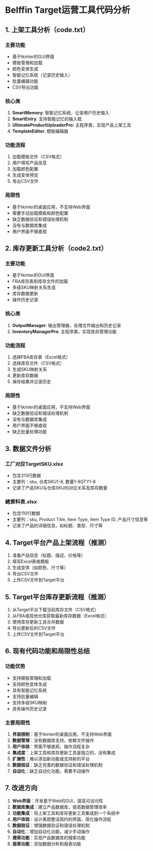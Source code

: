 # Belffin Target运营工具代码分析

## 1. 上架工具分析（code.txt）

### 主要功能
- 基于tkinter的GUI界面
- 模板管理和加载
- 颜色变体生成
- 智能记忆系统（记录历史输入）
- 批量编辑功能
- CSV导出功能

### 核心类
1. **SmartMemory**: 智能记忆系统，记录用户历史输入
2. **SmartEntry**: 支持智能记忆的输入框
3. **UltimateProductUploaderPro**: 主程序类，实现产品上架工具
4. **TemplateEditor**: 模板编辑器

### 功能流程
1. 加载模板文件（CSV格式）
2. 用户填写产品信息
3. 加载颜色配置
4. 生成变体预览
5. 导出CSV文件

### 局限性
- 基于tkinter的桌面应用，不支持Web界面
- 需要手动加载模板和颜色配置
- 缺乏数据验证和错误处理机制
- 没有与数据库集成
- 用户界面不够直观

## 2. 库存更新工具分析（code2.txt）

### 主要功能
- 基于tkinter的GUI界面
- FBA库存表和库存文件的加载
- 多级SKU映射关系生成
- 库存数据更新
- 操作历史记录

### 核心类
1. **OutputManager**: 输出管理器，处理文件输出和历史记录
2. **InventoryManagerPro**: 主程序类，实现库存管理功能

### 功能流程
1. 选择FBA库存表（Excel格式）
2. 选择库存文件（CSV格式）
3. 生成SKU映射关系
4. 更新库存数据
5. 保存结果并记录历史

### 局限性
- 基于tkinter的桌面应用，不支持Web界面
- 缺乏数据验证和错误处理机制
- 没有与数据库集成
- 用户界面不够直观
- 缺乏批量处理功能

## 3. 数据文件分析

### 工厂对应TargetSKU.xlsx
- 包含313行数据
- 主要列：sku, 仓库SKU1-8, 数量1-8QTY1-8
- 记录了产品SKU与仓库SKU的对应关系及库存数量

### 總資料表.xlsx
- 包含110行数据
- 主要列：sku, Product Title, Item Type, Item Type ID, 产品尺寸信息等
- 记录了产品的详细信息，如标题、类型、尺寸等

## 4. Target平台产品上架流程（推测）

1. 准备产品信息（标题、描述、价格等）
2. 填写Excel表格模板
3. 生成变体（如颜色、尺寸等）
4. 导出CSV文件
5. 上传CSV文件到Target平台

## 5. Target平台库存更新流程（推测）

1. 从Target平台下载当前库存文件（CSV格式）
2. 从FBA或其他仓库获取最新库存数据（Excel格式）
3. 使用库存更新工具合并数据
4. 导出更新后的CSV文件
5. 上传CSV文件到Target平台

## 6. 现有代码功能和局限性总结

### 功能优势
- 支持模板管理和加载
- 支持颜色变体生成
- 具有智能记忆系统
- 支持批量编辑
- 支持多级SKU映射
- 具有操作历史记录

### 主要局限性
1. **界面限制**：基于tkinter的桌面应用，不支持Web界面
2. **数据管理**：没有数据库支持，依赖文件操作
3. **用户体验**：界面不够直观，操作流程复杂
4. **集成度**：上架工具和库存更新工具是独立的，没有集成
5. **扩展性**：难以添加新功能或支持新的平台
6. **数据验证**：缺乏完善的数据验证和错误处理机制
7. **自动化**：缺乏自动化功能，需要手动操作

## 7. 改进方向

1. **Web界面**：开发基于Web的GUI，提高可访问性
2. **数据库集成**：建立产品数据库，提高数据管理效率
3. **功能集成**：将上架工具和库存更新工具集成到一个系统中
4. **用户体验**：设计美观整洁简约的界面，简化操作流程
5. **数据验证**：增强数据验证和错误处理机制
6. **自动化**：增加自动化功能，减少手动操作
7. **搜索功能**：实现产品数据库的搜索功能
8. **报表功能**：添加数据分析和报表功能

